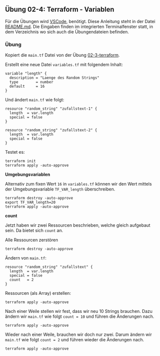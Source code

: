 ## Übung 02-4: Terraform - Variablen

Für die Übungen wird [VSCode](https://code.visualstudio.com/), benötigt. Diese Anleitung steht in der Datei [README.md](README.md). Die Eingaben finden im integrierten Terminalfenster statt, in dem Verzeichnis wo sich auch die Übungendateien befinden.

### Übung
    
Kopiert die `main.tf` Datei von der Übung [02-3-terraform](../02-3-terraform/).

Erstellt eine neue Datei `variables.tf` mit folgendem Inhalt:

    variable "length" {
      description = "Laenge des Random Strings"
      type        = number
      default     = 16
    }
    
Und ändert `main.tf` wie folgt:

    resource "random_string" "zufallstext-1" {
      length  = var.length
      special = false
    }
    
    resource "random_string" "zufallstext-2" {
      length  = var.length
      special = false
    }
    
Testet es:

    terraform init
    terraform apply -auto-approve       

**Umgebungsvariablen**

Alternativ zum fixen Wert `16` in `variables.tf` können wir den Wert mittels der Umgebungsvariable `TF_VAR_length` überschreiben.
 
    terraform destroy -auto-approve
    export TF_VAR_length=20
    terraform apply -auto-approve       

**count**

Jetzt haben wir zwei Ressourcen beschrieben, welche gleich aufgebaut sein. Da bietet sich `count` an.

Alle Ressourcen zerstören

    terraform destroy -auto-approve

Ändern von `main.tf`:

    resource "random_string" "zufallstext" {
      length  = var.length
      special = false
      count   = 2
    }

Ressourcen (als Array) erstellen:

    terraform apply -auto-approve 
    
Nach einer Weile stellen wir fest, dass wir neu 10 Strings brauchen. Dazu ändern wir `main.tf` wie folgt `count = 10` und führen die Änderungen nach.

    terraform apply -auto-approve 
    
Wieder nach einer Weile, brauchen wir doch nur zwei. Darum ändern wir `main.tf` wie folgt `count = 2` und führen wieder die Änderungen nach.

    terraform apply -auto-approve 
           
